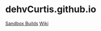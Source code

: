 # dehvCurtis.github.io

[Sandbox Builds](https://dehvcurtis.github.io/Sandbox%20Buildouts/)
[Wiki](http://)